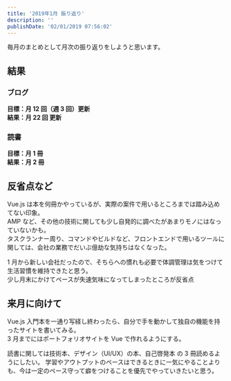 ```yaml
---
title: '2019年1月 振り返り'
description: ''
publishDate: '02/01/2019 07:56:02'
---
```


<p>毎月のまとめとして月次の振り返りをしようと思います。</p>

<h2>結果</h2>

<h3>ブログ</h3>

<p><strong>目標：月 12 回（週 3 回）更新</strong><br/>
<strong>結果：月 22 回 更新</strong></p>

<h3>読書</h3>

<p><strong>目標：月 1 冊</strong><br/>
<strong>結果：月 2 冊</strong></p>

<h2>反省点など</h2>

<p>Vue.js は本を何冊かやっているが、実際の案件で用いるところまでは踏み込めてない印象。<br/>
AMP など、その他の技術に関しても少し自発的に調べたがあまりモノにはなっていないかも。<br/>
タスクランナー周り、コマンドやビルドなど、フロントエンドで用いるツールに関しては、会社の業務でだいぶ億劫な気持ちはなくなった。</p>

<p>1 月から新しい会社だったので、そちらへの慣れも必要で体調管理は気をつけて生活習慣を維持できたと思う。<br/>
少し月末にかけてペースが失速気味になってしまったところが反省点</p>

<h2>来月に向けて</h2>

<p>Vue.js 入門本を一通り写経し終わったら、自分で手を動かして独自の機能を持ったサイトを書いてみる。<br/>
3 月までにはポートフォリオサイトを Vue で作れるようにする。</p>

<p>読書に関しては技術本、デザイン（UI/UX）の本、自己啓発本 の 3 冊読めるようにしたい。
学習やアウトプットのペースはできるときに一気にやることよりも、今は一定のペース守って癖をつけることを優先でやっていきたいと思う。</p>
